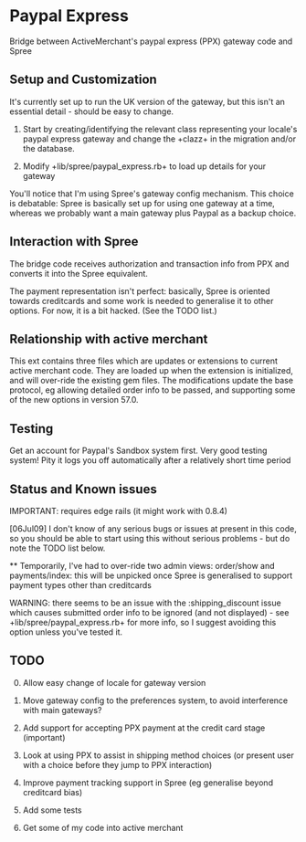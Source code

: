 # Paypal Express 

Bridge between ActiveMerchant's paypal express (PPX) gateway code and Spree


## Setup and Customization

It's currently set up to run the UK version of the gateway, but this isn't an essential detail - should be easy to change. 

  1. Start by creating/identifying the relevant class representing your locale's paypal express gateway 
     and change the +clazz+ in the migration and/or the database.

  2. Modify +lib/spree/paypal_express.rb+ to load up details for your gateway

You'll notice that I'm using Spree's gateway config mechanism. This choice is debatable: Spree is basically
set up for using one gateway at a time, whereas we probably want a main gateway plus Paypal as a backup 
choice. 



## Interaction with Spree

The bridge code receives authorization and transaction info from PPX and converts it into the Spree
equivalent. 

The payment representation isn't perfect: basically, Spree is oriented towards creditcards and some
work is needed to generalise it to other options. For now, it is a bit hacked. (See the TODO list.)


## Relationship with active merchant

This ext contains three files which are updates or extensions to current active merchant code. They are
loaded up when the extension is initialized, and will over-ride the existing gem files. The modifications
update the base protocol, eg allowing detailed order info to be passed, and supporting some of the new
options in version 57.0. 

## Testing

Get an account for Paypal's Sandbox system first. Very good testing system! 
Pity it logs you off automatically after a relatively short time period


## Status and Known issues

IMPORTANT: requires edge rails (it might work with 0.8.4)

[06Jul09] I don't know of any serious bugs or issues at present in this code, so you should be able to 
start using this without serious problems - but do note the TODO list below. 

** Temporarily, I've had to over-ride two admin views: order/show and payments/index: this will be unpicked
once Spree is generalised to support payment types other than creditcards

WARNING: there seems to be an issue with the :shipping_discount issue which causes submitted order
info to be ignored (and not displayed) - see +lib/spree/paypal_express.rb+ for more info, so I suggest
avoiding this option unless you've tested it. 



## TODO

  0. Allow easy change of locale for gateway version

  1. Move gateway config to the preferences system, to avoid interference with main gateways?

  2. Add support for accepting PPX payment at the credit card stage (important)

  3. Look at using PPX to assist in shipping method choices (or present user with a choice before
     they jump to PPX interaction)

  4. Improve payment tracking support in Spree (eg generalise beyond creditcard bias)

  5. Add some tests

  6. Get some of my code into active merchant

